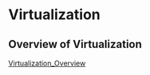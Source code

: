 # Virtualization

## Overview of Virtualization
[Virtualization_Overview](QT_Roadmap\Images_Azure\az_virtualization.webp)


